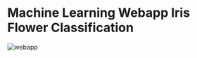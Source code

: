 # Machine Learning Webapp Iris Flower Classification

![webapp](https://user-images.githubusercontent.com/48753146/157444563-e4666645-af49-473b-b133-3e2b0cf8e8d0.png)

